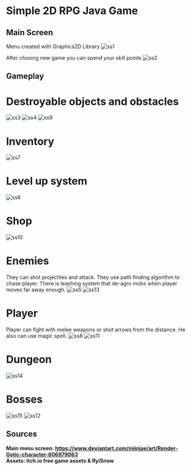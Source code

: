 # Simple 2D RPG Java Game

## Main Screen
Menu created with Graphics2D Library
![ss1](https://github.com/Hikkaruu/Simple2DJavaGame/blob/main/screens/1.png)

After chosing new game you can spend your skill points
![ss2](https://github.com/Hikkaruu/Simple2DJavaGame/blob/main/screens/2.png)

## Gameplay

# Destroyable objects and obstacles
![ss3](https://github.com/Hikkaruu/Simple2DJavaGame/blob/main/screens/3.png)
![ss4](https://github.com/Hikkaruu/Simple2DJavaGame/blob/main/screens/4.png)
![ss9](https://github.com/Hikkaruu/Simple2DJavaGame/blob/main/screens/9.png)

# Inventory
![ss7](https://github.com/Hikkaruu/Simple2DJavaGame/blob/main/screens/7.png)

# Level up system
![ss6](https://github.com/Hikkaruu/Simple2DJavaGame/blob/main/screens/6.png)

# Shop
![ss10](https://github.com/Hikkaruu/Simple2DJavaGame/blob/main/screens/10.png)

# Enemies
They can shot projectiles and attack. They use path finding algorithm to chase player.
There is leashing system that de-agro mobs when player moves far away enough.
![ss5](https://github.com/Hikkaruu/Simple2DJavaGame/blob/main/screens/5.png)
![ss13](https://github.com/Hikkaruu/Simple2DJavaGame/blob/main/screens/13.png)

# Player
Player can fight with melee weapons or shot arrows from the distance. He also can use magic spell.
![ss8](https://github.com/Hikkaruu/Simple2DJavaGame/blob/main/screens/8.png)
![ss11](https://github.com/Hikkaruu/Simple2DJavaGame/blob/main/screens/11.png)

# Dungeon
![ss14](https://github.com/Hikkaruu/Simple2DJavaGame/blob/main/screens/14.png)

# Bosses
![ss15](https://github.com/Hikkaruu/Simple2DJavaGame/blob/main/screens/15.png)
![ss12](https://github.com/Hikkaruu/Simple2DJavaGame/blob/main/screens/12.png)

## Sources
<b>Main menu screen: https://www.deviantart.com/miinjae/art/Render-Gotic-character-606979063 <br>
<b>Assets: itch.io free game assets & RyiSnow
